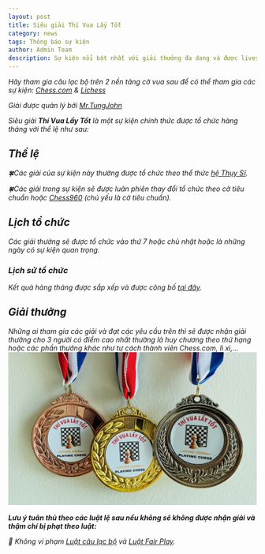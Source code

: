 ```yaml
---
layout: post
title: Siêu giải Thí Vua Lấy Tốt
category: news
tags: Thông báo sự kiện
author: Admin Team
description: Sự kiện nổi bật nhất với giải thưởng đa dang và được livestream trực tiếp trên Youtube
---
```


<i>Hãy tham gia câu lạc bộ trên 2 nền tảng cờ vua sau để có thể tham gia các sự kiện: [Chess.com](https://link.chess.com/club/0CVQh6) & [Lichess](https://lichess.org/team/thi-vua-lay-tot-tungjohn-playing-chess)

*Giải được quản lý bởi [Mr.TungJohn](/leaders#owner)*

Siêu giải <b>Thí Vua Lấy Tốt</b> là một sự kiện chính thức được tổ chức hàng tháng với thể lệ như sau:

## Thể lệ

🍀Các giải của sự kiện này thường được tổ chức theo thể thức [hệ Thụy Sĩ](https://www.chess.com/terms/swiss-chess).

🍀Các giải trong sự kiện sẽ được luân phiên thay đổi tổ chức theo cờ tiêu chuẩn hoặc [Chess960](https://chess.com/article/chess-variants#Chess960) (chủ yếu là cờ tiêu chuẩn).

## Lịch tổ chức

Các giải thường sẽ được tổ chức vào thứ 7 hoặc chủ nhật hoặc là những ngày có sự kiện quan trọng.

### Lịch sử tổ chức

Kết quả hàng tháng được sắp xếp và được công bố [tại đây](/events/tournaments/tvlt).

## Giải thưởng

Những ai tham gia các giải và đạt các yêu cầu trên thì sẽ được nhận giải thưởng cho 3 người có điểm cao nhất thường là huy chương theo thứ hạng hoặc các phần thưởng khác như tư cách thành viên Chess.com, lì xì,...
![TVLT_prize_medals](/images/news/2025/09/09/tvlt-medal.png)

__Lưu ý tuân thủ theo các luật lệ sau nếu không sẽ không được nhận giải và thậm chí bị phạt theo luật:__

🚫 Không vi phạm [Luật câu lạc bộ](https://chess.com/news/quy-dinh-cua-clb-tungjohn-playing-chess-7-2024) và [Luật Fair Play](https://chess.com/news/luat-choi-cong-bang-cua-clb-thi-vua-lay-tot).

